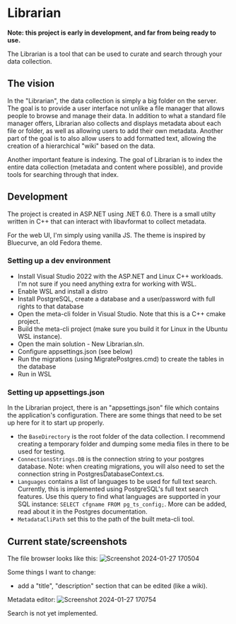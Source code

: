 # Librarian

**Note: this project is early in development, and far from being ready to use.**

The Librarian is a tool that can be used to curate and search through your data collection.

## The vision

In the "Librarian", the data collection is simply a big folder on the server. The goal is to provide a user interface not unlike a file manager that allows people to browse and manage their data. In addition to what a standard file manager offers, Librarian also collects and displays metadata about each file or folder, as well as allowing users to add their own metadata. Another part of the goal is to also allow users to add formatted text, allowing the creation of a hierarchical "wiki" based on the data.

Another important feature is indexing. The goal of Librarian is to index the entire data collection (metadata and content where possible), and provide tools for searching through that index.

## Development

The project is created in ASP.NET using .NET 6.0. There is a small utilty written in C++ that can interact with libavformat to collect metadata.

For the web UI, I'm simply using vanilla JS. The theme is inspired by Bluecurve, an old Fedora theme.

### Setting up a dev environment

* Install Visual Studio 2022 with the ASP.NET and Linux C++ workloads. I'm not sure if you need anything extra for working with WSL.
* Enable WSL and install a distro
* Install PostgreSQL, create a database and a user/password with full rights to that database
* Open the meta-cli folder in Visual Studio. Note that this is a C++ cmake project.
* Build the meta-cli project (make sure you build it for Linux in the Ubuntu WSL instance).
* Open the main solution - New Librarian.sln.
* Configure appsettings.json (see below)
* Run the migrations (using MigratePostgres.cmd) to create the tables in the database
* Run in WSL

### Setting up appsettings.json
In the Librarian project, there is an "appsettings.json" file which contains the application's configuration. There are some things that need to be set up here for it to start up properly.
* the `BaseDirectory` is the root folder of the data collection. I recommend creating a temporary folder and dumping some media files in there to be used for testing.
* `ConnectionsStrings.DB` is the connection string to your postgres database. Note: when creating migrations, you will also need to set the connection string in PostgresDatabaseContext.cs.
* `Languages` contains a list of languages to be used for full text search. Currently, this is implemented using PostgreSQL's full text search features. Use this query to find what languages are supported in your SQL instance: `SELECT cfgname FROM pg_ts_config;`. More can be added, read about it in the Postgres documentation.
* `MetadataCliPath` set this to the path of the built meta-cli tool.

## Current state/screenshots

The file browser looks like this:
![Screenshot 2024-01-27 170504](https://github.com/chibicitiberiu/Librarian/assets/5184913/dbb79bd2-b625-47ca-900c-8f6180f4e72d)

Some things I want to change:

* add a "title", "description" section that can be edited (like a wiki).

Metadata editor:
![Screenshot 2024-01-27 170754](https://github.com/chibicitiberiu/Librarian/assets/5184913/e92c1c6a-317f-4b2b-8f98-bdc926ca3376)

Search is not yet implemented.
